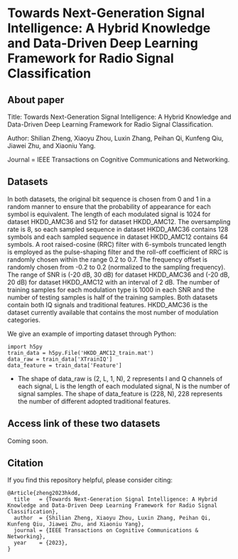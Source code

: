 # Towards Next-Generation Signal Intelligence: A Hybrid Knowledge and Data-Driven Deep Learning Framework for Radio Signal Classification

## About paper
Title: Towards Next-Generation Signal Intelligence: A Hybrid Knowledge and Data-Driven Deep Learning Framework for Radio Signal Classification.

Author: Shilian Zheng, Xiaoyu Zhou, Luxin Zhang, Peihan Qi, Kunfeng Qiu, Jiawei Zhu, and Xiaoniu Yang.

Journal = IEEE Transactions on Cognitive Communications and Networking.

## Datasets
In both datasets, the original bit sequence is chosen from 0 and 1 in a random manner to ensure that the probability of appearance for each symbol is equivalent. The length of each modulated signal is 1024 for dataset HKDD_AMC36 and 512 for dataset HKDD_AMC12. The oversampling rate is 8, so each sampled sequence in dataset HKDD_AMC36 contains 128 symbols and each sampled sequence in dataset HKDD_AMC12 contains 64 symbols. A root raised-cosine (RRC) filter with 6-symbols truncated length is employed as the pulse-shaping filter and the roll-off coefficient of RRC is randomly chosen within the range 0.2 to 0.7. The frequency offset is randomly chosen from -0.2 to 0.2 (normalized to the sampling frequency). The range of SNR is (-20 dB, 30 dB) for dataset HKDD_AMC36 and (-20 dB, 20 dB) for dataset HKDD_AMC12 with an interval of 2 dB. The number of training samples for each modulation type is 1000 in each SNR and the number of testing samples is half of the training samples. Both datasets contain both IQ signals and traditional features. HKDD_AMC36 is the dataset currently available that contains the most number of modulation categories.

We give an example of importing dataset through Python:
```
import h5py
train_data = h5py.File('HKDD_AMC12_train.mat')
data_raw = train_data['XTrainIQ']
data_feature = train_data['Feature']
```

- The shape of data_raw is (2, L, 1, N), 2 represents I and Q channels of each signal, L is the length of each modulated signal, N is the number of signal samples. The shape of data_feature is (228, N), 228 represents the number of different adopted traditional features.

## Access link of these two datasets
Coming soon.

## Citation
If you find this repository helpful, please consider citing:
```
@Article{zheng2023hkdd,
  title   = {Towards Next-Generation Signal Intelligence: A Hybrid Knowledge and Data-Driven Deep Learning Framework for Radio Signal Classification},
  author  = {Shilian Zheng, Xiaoyu Zhou, Luxin Zhang, Peihan Qi, Kunfeng Qiu, Jiawei Zhu, and Xiaoniu Yang},
  journal = {IEEE Transactions on Cognitive Communications & Networking},
  year    = {2023},
}
```

